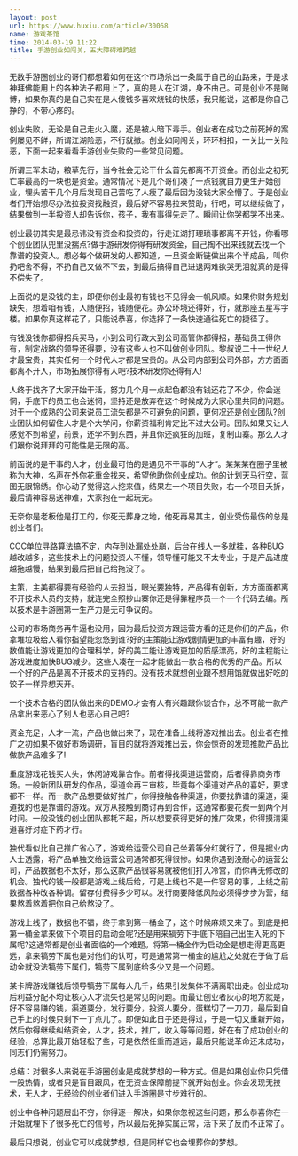 ```yaml
---
layout: post
url: https://www.huxiu.com/article/30068
name: 游戏茶馆
time: 2014-03-19 11:22
title: 手游创业如闯关，五大障碍难跨越
---
```

无数手游圈创业的哥们都想着如何在这个市场杀出一条属于自己的血路来，于是求神拜佛能用上的各种法子都用上了，真的是人在江湖，身不由己。可是创业不是赌博，如果你真的是自己实在是人傻钱多喜欢烧钱的快感，我只能说，这都是你自己挣的，不带心疼的。

创业失败，无论是自己走火入魔，还是被人暗下毒手。创业者在成功之前死掉的案例屡见不鲜，所谓江湖险恶，不行就撤。创业如同闯关，环环相扣，一关比一关险恶，下面一起来看看手游创业失败的一些常见问题。

所谓三军未动，粮草先行，当今社会无论干什么首先都离不开资金。而创业之初死亡率最高的一块也是资金。通常情况下是几个哥们凑了一点钱就自力更生开始创业，埋头苦干几个月后发现自己苦吃了人瘦了最后因为没钱大家全懵了。于是创业者们开始想尽办法拉投资找融资，最后好不容易拉来赞助，行吧，可以继续做了，结果做到一半投资人却告诉你，孩子，我有事得先走了。瞬间让你哭都哭不出来。

创业最初其实是最忌讳没有资金和投资的，行走江湖打理琐事都离不开钱，你看哪个创业团队兜里没揣点?做手游研发你得有研发资金，自己掏不出来钱就去找一个靠谱的投资人。想必每个做研发的人都知道，一旦资金断链做出来个半成品，叫你扔吧舍不得，不扔自己又做不下去，到最后搞得自己进退两难欲哭无泪就真的是得不偿失了。

上面说的是没钱的主，即便你创业最初有钱也不见得会一帆风顺。如果你财务规划缺失，想着咱有钱，人随便招，钱随便花。办公环境还得好，行，就那座五星写字楼。如果你真这样花了，只能说恭喜，你选择了一条快速通往死亡的捷径了。

有钱没钱你都得招兵买马，小到公司行政大到公司高管你都得招，基础员工得你有，制定战略的领导还得要，没有这些人也不叫做创业团队。黎叔说二十一世纪人才最宝贵，其实任何一个时代人才都是宝贵的。从公司内部到公司外部，方方面面都离不开人，市场拓展你得有人吧?技术研发你还得有人!

人终于找齐了大家开始干活，努力几个月一点起色都没有钱还花了不少，你会迷惘，手底下的员工也会迷惘，坚持还是放弃在这个时候成为大家心里共同的问题。对于一个成熟的公司来说员工流失都是不可避免的问题，更何况还是创业团队?创业团队如何留住人才是个大学问，你薪资福利肯定比不过大公司。团队如果又让人感觉不到希望，前景，还学不到东西，并且你还疯狂的加班，复制山寨。那么人才们跟你说拜拜的可能性是无限的高。

前面说的是干事的人才，创业最可怕的是遇见不干事的“人才”。某某某在圈子里被称为大神，名声在外你花重金找来，希望他助你创业成功。他的计划天马行空，蓝图无限锦绣。你心动了觉得这人挖来值，结果左一个项目失败，右一个项目夭折，最后请神容易送神难，大家抱在一起玩完。

无奈你是老板他是打工的，你死无葬身之地，他死再易其主，创业受伤最伤的总是创业者们。

COC单位寻路算法搞不定，内存到处漏处处崩，后台在线人一多就挂，各种BUG越改越多，这些技术上的问题投资人不懂，领导懂可能又不太专业，于是产品进度越拖越慢，结果到最后把自己给拖没了。

主策，主美都得要有经验的人去担当，眼光要独特，产品得有创新，方方面面都离不开技术人员的支持，就连完全照抄山寨你还是得靠程序员一个一个代码去编。所以技术是手游圈第一生产力是无可争议的。

公司的市场商务再牛逼也没用，因为最后投资方跟运营方看的还是你们的产品，你拿堆垃圾给人看你指望能忽悠到谁?好的主策能让游戏剧情更加的丰富有趣，好的数值能让游戏更加的合理科学，好的美工能让游戏更加的质感漂亮，好的主程能让游戏进度加快BUG减少。这些人凑在一起才能做出一款合格的优秀的产品。所以一个好的产品是离不开技术的支持的。没有技术就想创业跟不想用馅就做出好吃的饺子一样异想天开。

一个技术合格的团队做出来的DEMO才会有人有兴趣跟你谈合作，总不可能一款产品拿出来恶心了别人也恶心自己吧?

资金充足，人才一流，产品也做出来了，现在准备上线将游戏推出去。创业者在推广之初如果不做好市场调研，盲目的就将游戏推出去，你会惊奇的发现推款产品比做款产品难多了!

重度游戏花钱买人头，休闲游戏靠合作。前者得找渠道运营商，后者得靠商务市场。一般新团队研发的作品，渠道会再三审核，毕竟每个渠道对产品的喜好，要求都不一样。而一款产品想要做好推广，你得接触各种渠道，你要找靠谱的渠道，渠道找的也是靠谱的游戏。双方从接触到商讨再到合作，这通常都要花费一到两个月时间。一般没钱的创业团队都耗不起，所以想要获得更好的推广效果，你得摸清渠道喜好对症下药才行。

独代看似比自己推广省心了，游戏给运营公司自己坐着等分红就行了，但是据业内人士透露，将产品单独交给运营公司通常都死得很惨。如果你遇到没耐心的运营公司，产品数据也不太好，那么这款产品很容易就被他们打入冷宫，而你再无修改的机会。独代的钱一般都是游戏上线后给，可是上线也不是一件容易的事，上线之前数据各种改各种调。留存付费得多少可以。发行商要降低风险必须得步步为营，结果熬着熬着把你自己给熬没了。

游戏上线了，数据也不错，终于拿到第一桶金了，这个时候麻烦又来了。到底是把第一桶金拿来做下个项目的启动金呢?还是用来犒劳下手底下陪自己出生入死的下属呢?这通常都是创业者面临的一个难题。将第一桶金作为启动金是想走得更高更远，拿来犒劳下属也是对他们的认可，可是通常第一桶金的尴尬之处就在于做了启动金就没法犒劳下属们，犒劳下属到底给多少又是一个问题。

某卡牌游戏赚钱后领导犒劳下属每人几千，结果引发集体不满离职出走。创业成功后利益分配不均让核心人才流失也是常见的问题。而最让创业者灰心的地方就是，好不容易赚的钱，渠道要分，发行要分，投资人要分，蛋糕切了一刀刀，最后到自己手上的时候只剩下一丁点儿了。即便如此日子还是得过，于是一切又重新开始，然后你得继续纠结资金，人才，技术，推广，收入等等问题，好在有了成功创业的经验，总算比最开始轻松了些，可是依然任重而道远，最后只能说革命还未成功，同志们仍需努力。

总结：对很多人来说在手游圈创业是成就梦想的一种方式。但是如果创业你只凭借一股热情，或者只是盲目跟风，在无资金保障前提下就开始创业。你会发现无技术，无人才，无经验的创业者们进入手游圈是寸步难行的。

创业中各种问题层出不穷，你得逐一解决，如果你忽视这些问题，那么恭喜你在一开始就埋下了很多死亡的信号，所以最后死掉实属正常，活下来了反而不正常了。

最后只想说，创业它可以成就梦想，但是同样它也会埋葬你的梦想。

